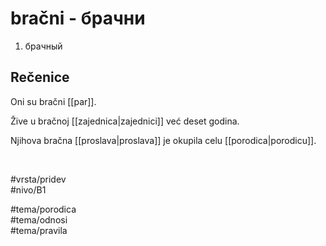 # bračni - брачни

1. брачный  

## Rečenice

Oni su bračni [[par]].  

Žive u bračnoj [[zajednica|zajednici]] već deset godina.  

Njihova bračna [[proslava|proslava]] je okupila celu [[porodica|porodicu]].  

<br>

#vrsta/pridev  
#nivo/B1  

#tema/porodica  
#tema/odnosi  
#tema/pravila
